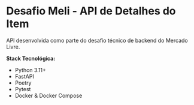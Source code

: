 # Desafio Meli - API de Detalhes do Item

API desenvolvida como parte do desafio técnico de backend do Mercado Livre.

**Stack Tecnológica:**
*   Python 3.11+
*   FastAPI
*   Poetry
*   Pytest
*   Docker & Docker Compose

